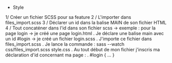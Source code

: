 * Style 

1/ Créer un fichier SCSS pour sa feature
2 / L'importer dans files_import.scss
3 / Déclarer un id dans la balise MAIN de son fichier HTML
4 / Tout concaténer dans l'id dans son fichier scss
    -> exemple : pour la page login
        -> je créé une page login.html
            . Je déclare une balise main avec un id #login
        -> je créé un fichier login.scss
            . J'importe ce fichier dans files_import.scss
            . Je lance la commande : sass --watch css/files_import.scss style.css
            . Au tout début de mon fichier j'inscris ma déclaration d'id concernant ma page : 
                . #login { ... }